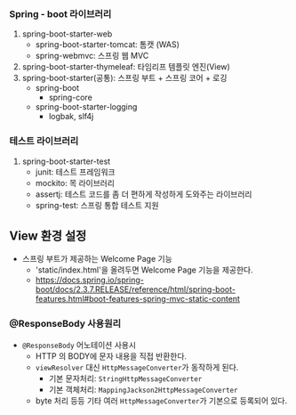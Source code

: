 ### Spring - boot 라이브러리

1. spring-boot-starter-web
   * spring-boot-starter-tomcat: 톰캣 (WAS)
   * spring-webmvc: 스프링 웹 MVC
2. spring-boot-starter-thymeleaf: 타임리프 템플릿 엔진(View)
3. spring-boot-starter(공통): 스프링 부트 + 스프링 코어 + 로깅
   * spring-boot
     * spring-core
   * spring-boot-starter-logging
     * logbak, slf4j

### 테스트 라이브러리

1. spring-boot-starter-test
   * junit: 테스트 프레임워크
   * mockito: 목 라이브러리
   * assertj: 테스트 코드를 좀 더 편하게 작성하게 도와주는 라이브러리
   * spring-test: 스프링 통합 테스트 지원







## View 환경 설정

* 스프링 부트가 제공하는 Welcome Page 기능
  * 'static/index.html'을 올려두면 Welcome Page 기능을 제공한다.
  * https://docs.spring.io/spring-boot/docs/2.3.7.RELEASE/reference/html/spring-boot-features.html#boot-features-spring-mvc-static-content









### @ResponseBody 사용원리

* `@ResponseBody` 어노테이션 사용시
  * HTTP 의 BODY에 문자 내용을 직접 반환한다.
  * `viewResolver` 대신 `HttpMessageConverter`가 동작하게 된다.
    * 기본 문자처리: `StringHttpMessageConverter`
    * 기본 객체처리: `MappingJackson2HttpMessageConverter`
  * byte 처리 등등 기타 여러 `HttpMessageConverter`가 기본으로 등록되어 있다.

